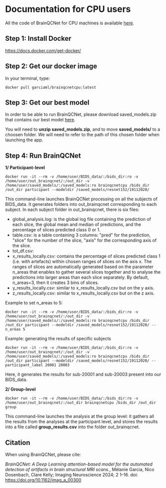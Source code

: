 # Documentation for CPU users

All the code of BrainQCNet for CPU machines is available [here](https://github.com/garciaml/BrainQCNet_CPU).

## Step 1: Install Docker

https://docs.docker.com/get-docker/

## Step 2: Get our docker image
In your terminal, type:
```
docker pull garciaml/brainqcnetcpu:latest
```

## Step 3: Get our best model
In order to be able to run BrainQCNet, please download saved_models.zip that contains our best model [here](https://drive.google.com/file/d/1Ik44ZiCRA_MeDDG3nXX0ZUk2lSNwak3e/view?usp=sharing).

You will need to **unzip saved_models.zip**, and to move **saved_models/** to a choosen folder. We will need to refer to the path of this chosen folder when launching the app. 

## Step 4: Run BrainQCNet

**1/ Participant-level**
```
docker run -it --rm -v /home/user/BIDS_data/:/bids_dir:ro -v /home/user/out_brainqcnet/:/out_dir -v /home/user/saved_models/:/saved_models:ro brainqcnetcpu /bids_dir /out_dir participant --modeldir /saved_models/resnet152/19112020/
```
This command-line launches BrainQCNet processing on all the subjects of BIDS_data. It generates folders into out_brainqcnet corresponding to each subject.
In each subject folder in out_brainqcnet, there is six files:
- global_analysis.log: is the global log file containing the prediction of each slice, the global mean and median of predictions, and the percentage of slices predicted class 0 or 1. 
- table.csv: is a table containing 3 columns: "pred" for the prediction, "slice" for the number of the slice, "axis" for the corresponding axis of the slice.
- tot_df.csv: 
- x_results_locally.csv: contains the percentage of slices predicted class 1 (i.e. with artefacts) within chosen ranges of slices on the axis x. The ranges of slices are automatically generated based on the parameter n_areas that enables to gather several slices together and to analyse the predictions into larger areas than each slice separately. By default, n_areas=3, then it creates 3 bins of slices. 
- y_results_locally.csv: similar to x_results_locally.csv but on the y axis.
- z_results_locally.csv: similar to x_results_locally.csv but on the z axis.

Example to set n_areas to 5:
```
docker run -it --rm -v /home/user/BIDS_data/:/bids_dir:ro -v /home/user/out_brainqcnet/:/out_dir -v /home/user/saved_models/:/saved_models:ro brainqcnetcpu /bids_dir /out_dir participant --modeldir /saved_models/resnet152/19112020/ --n_areas 5
```

Example: generating the results of specific subjects 
```
docker run -it --rm -v /home/user/BIDS_data/:/bids_dir:ro -v /home/user/out_brainqcnet/:/out_dir -v /home/user/saved_models/:/saved_models:ro brainqcnetcpu /bids_dir /out_dir participant --modeldir /saved_models/resnet152/19112020/ --participant_label 20001 20003
```
Here, it generates the results for sub-20001 and sub-20003 present into our BIDS_data.


**2/ Group-level**
```
docker run -it --rm -v /home/user/BIDS_data/:/bids_dir:ro -v /home/user/out_brainqcnet/:/out_dir brainqcnetcpu /bids_dir /out_dir group
```
This command-line launches the analysis at the group level: it gathers all the results from the analyses at the participant level, and stores the results into a file called **group_results.csv** into the folder out_brainqcnet.


## Citation
When using BrainQCNet, please cite:

*BrainQCNet: A Deep Learning attention-based model for the automated detection of artifacts in brain structural MRI scans.*, Mélanie Garcia, Nico Dosenbach, Clare Kelly;  Imaging Neuroscience 2024; 2 1–16. doi: https://doi.org/10.1162/imag_a_00300
